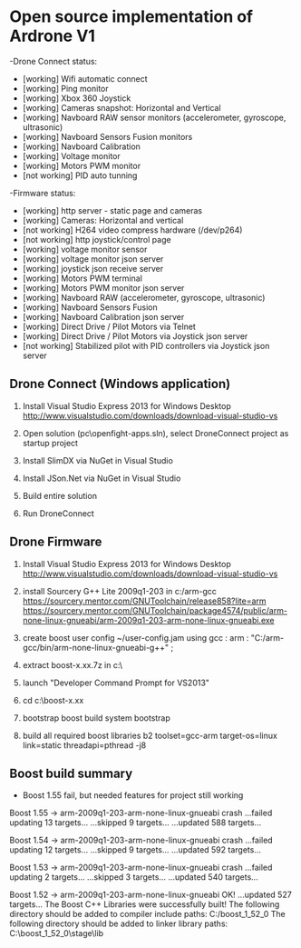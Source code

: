 
Open source implementation of Ardrone V1
===========================================
-Drone Connect status:
* [working] Wifi automatic connect
* [working] Ping monitor 
* [working] Xbox 360 Joystick
* [working] Cameras snapshot: Horizontal and Vertical
* [working] Navboard RAW sensor monitors (accelerometer, gyroscope, ultrasonic)
* [working] Navboard Sensors Fusion monitors
* [working] Navboard Calibration
* [working] Voltage monitor
* [working] Motors PWM monitor
* [not working] PID auto tunning

-Firmware status:
* [working] http server - static page and cameras
* [working] Cameras: Horizontal and vertical
* [not working] H264 video compress hardware (/dev/p264)
* [not working] http joystick/control page 
* [working] voltage monitor sensor
* [working] voltage monitor json server
* [working] joystick json receive server
* [working] Motors PWM terminal
* [working] Motors PWM monitor json server
* [working] Navboard RAW (accelerometer, gyroscope, ultrasonic) 
* [working] Navboard Sensors Fusion
* [working] Navboard Calibration json server
* [working] Direct Drive / Pilot Motors via Telnet
* [working] Direct Drive / Pilot Motors via Joystick json server
* [not working] Stabilized pilot with PID controllers via Joystick json server




Drone Connect (Windows application)
-----------------------------------

1) Install Visual Studio Express 2013 for Windows Desktop
http://www.visualstudio.com/downloads/download-visual-studio-vs

2) Open solution (pc\openfight-apps.sln), select DroneConnect project as startup project

3) Install SlimDX via NuGet in Visual Studio

4) Install JSon.Net  via NuGet in Visual Studio

5) Build entire solution

6) Run DroneConnect 


Drone Firmware
--------------------------------------

1) Install Visual Studio Express 2013 for Windows Desktop
http://www.visualstudio.com/downloads/download-visual-studio-vs

2) install  Sourcery G++ Lite 2009q1-203 in c:/arm-gcc
https://sourcery.mentor.com/GNUToolchain/release858?lite=arm
https://sourcery.mentor.com/GNUToolchain/package4574/public/arm-none-linux-gnueabi/arm-2009q1-203-arm-none-linux-gnueabi.exe

3) create boost user config
~/user-config.jam
using gcc : arm : "C:/arm-gcc/bin/arm-none-linux-gnueabi-g++" ;

4) extract boost-x.xx.7z in c:\

5) launch "Developer Command Prompt for VS2013"

6) cd c:\boost-x.xx

7) bootstrap boost build system
bootstrap

8) build all required boost libraries
b2 toolset=gcc-arm target-os=linux link=static threadapi=pthread -j8

Boost build summary
-----------------------------------------------------------------
* Boost 1.55 fail, but needed features for project still working

Boost 1.55 -> arm-2009q1-203-arm-none-linux-gnueabi crash
...failed updating 13 targets...
...skipped 9 targets...
...updated 588 targets...

Boost 1.54 -> arm-2009q1-203-arm-none-linux-gnueabi crash
...failed updating 12 targets...
...skipped 9 targets...
...updated 592 targets...

Boost 1.53 -> arm-2009q1-203-arm-none-linux-gnueabi crash
...failed updating 2 targets...
...skipped 3 targets...
...updated 540 targets...

Boost 1.52 -> arm-2009q1-203-arm-none-linux-gnueabi OK!
...updated 527 targets...
The Boost C++ Libraries were successfully built!
The following directory should be added to compiler include paths:
    C:/boost_1_52_0
The following directory should be added to linker library paths:
    C:\boost_1_52_0\stage\lib



